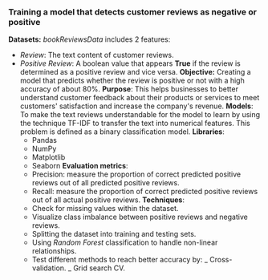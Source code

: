 ### Training a model that detects customer reviews as negative or positive
**Datasets:** *bookReviewsData* includes 2 features:
- *Review*: The text content of customer reviews.
- *Positive Review*: A boolean value that appears **True** if the review is determined as a positive review and vice versa.
**Objective:** Creating a model that predicts whether the review is positive or not with a high accuracy of about 80%.
**Purpose**: This helps businesses to better understand customer feedback about their products or services to meet customers' satisfaction and increase the company's revenue.
**Models**: To make the text reviews understandable for the model to learn by using the technique TF-IDF to transfer the text into numerical features. This problem is defined as a binary classification model.
**Libraries**:
  - Pandas
  - NumPy
  - Matplotlib
  - Seaborn
**Evaluation metrics**:
  - Precision: measure the proportion of correct predicted positive reviews out of all predicted positive reviews.
  - Recall: measure the proportion of correct predicted positive reviews out of all actual positive reviews.
**Techniques**:
  - Check for missing values within the dataset.
  - Visualize class imbalance between positive reviews and negative reviews.
  - Splitting the dataset into training and testing sets.
  - Using *Random Forest* classification to handle non-linear relationships.
  - Test different methods to reach better accuracy by:
    _ Cross-validation.
    _ Grid search CV.
    
  
  

